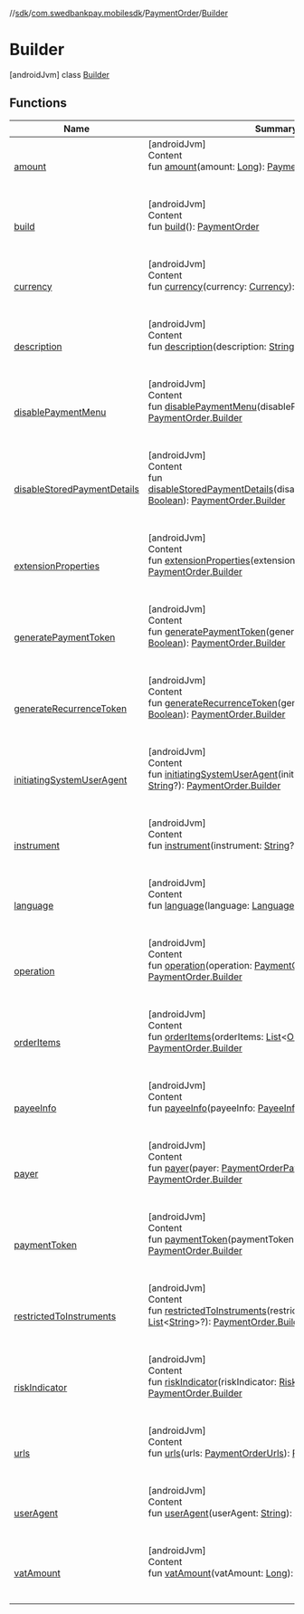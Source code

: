 //[sdk](../../../../index.md)/[com.swedbankpay.mobilesdk](../../index.md)/[PaymentOrder](../index.md)/[Builder](index.md)



# Builder  
 [androidJvm] class [Builder](index.md)   


## Functions  
  
|  Name |  Summary | 
|---|---|
| <a name="com.swedbankpay.mobilesdk/PaymentOrder.Builder/amount/#kotlin.Long/PointingToDeclaration/"></a>[amount](amount.md)| <a name="com.swedbankpay.mobilesdk/PaymentOrder.Builder/amount/#kotlin.Long/PointingToDeclaration/"></a>[androidJvm]  <br>Content  <br>fun [amount](amount.md)(amount: [Long](https://kotlinlang.org/api/latest/jvm/stdlib/kotlin/-long/index.html)): [PaymentOrder.Builder](index.md)  <br><br><br>|
| <a name="com.swedbankpay.mobilesdk/PaymentOrder.Builder/build/#/PointingToDeclaration/"></a>[build](build.md)| <a name="com.swedbankpay.mobilesdk/PaymentOrder.Builder/build/#/PointingToDeclaration/"></a>[androidJvm]  <br>Content  <br>fun [build](build.md)(): [PaymentOrder](../index.md)  <br><br><br>|
| <a name="com.swedbankpay.mobilesdk/PaymentOrder.Builder/currency/#java.util.Currency/PointingToDeclaration/"></a>[currency](currency.md)| <a name="com.swedbankpay.mobilesdk/PaymentOrder.Builder/currency/#java.util.Currency/PointingToDeclaration/"></a>[androidJvm]  <br>Content  <br>fun [currency](currency.md)(currency: [Currency](https://developer.android.com/reference/kotlin/java/util/Currency.html)): [PaymentOrder.Builder](index.md)  <br><br><br>|
| <a name="com.swedbankpay.mobilesdk/PaymentOrder.Builder/description/#kotlin.String/PointingToDeclaration/"></a>[description](description.md)| <a name="com.swedbankpay.mobilesdk/PaymentOrder.Builder/description/#kotlin.String/PointingToDeclaration/"></a>[androidJvm]  <br>Content  <br>fun [description](description.md)(description: [String](https://kotlinlang.org/api/latest/jvm/stdlib/kotlin/-string/index.html)): [PaymentOrder.Builder](index.md)  <br><br><br>|
| <a name="com.swedbankpay.mobilesdk/PaymentOrder.Builder/disablePaymentMenu/#kotlin.Boolean/PointingToDeclaration/"></a>[disablePaymentMenu](disable-payment-menu.md)| <a name="com.swedbankpay.mobilesdk/PaymentOrder.Builder/disablePaymentMenu/#kotlin.Boolean/PointingToDeclaration/"></a>[androidJvm]  <br>Content  <br>fun [disablePaymentMenu](disable-payment-menu.md)(disablePaymentMenu: [Boolean](https://kotlinlang.org/api/latest/jvm/stdlib/kotlin/-boolean/index.html)): [PaymentOrder.Builder](index.md)  <br><br><br>|
| <a name="com.swedbankpay.mobilesdk/PaymentOrder.Builder/disableStoredPaymentDetails/#kotlin.Boolean/PointingToDeclaration/"></a>[disableStoredPaymentDetails](disable-stored-payment-details.md)| <a name="com.swedbankpay.mobilesdk/PaymentOrder.Builder/disableStoredPaymentDetails/#kotlin.Boolean/PointingToDeclaration/"></a>[androidJvm]  <br>Content  <br>fun [disableStoredPaymentDetails](disable-stored-payment-details.md)(disableStoredPaymentDetails: [Boolean](https://kotlinlang.org/api/latest/jvm/stdlib/kotlin/-boolean/index.html)): [PaymentOrder.Builder](index.md)  <br><br><br>|
| <a name="com.swedbankpay.mobilesdk/PaymentOrder.Builder/extensionProperties/#android.os.Bundle?/PointingToDeclaration/"></a>[extensionProperties](extension-properties.md)| <a name="com.swedbankpay.mobilesdk/PaymentOrder.Builder/extensionProperties/#android.os.Bundle?/PointingToDeclaration/"></a>[androidJvm]  <br>Content  <br>fun [extensionProperties](extension-properties.md)(extensionProperties: [Bundle](https://developer.android.com/reference/kotlin/android/os/Bundle.html)?): [PaymentOrder.Builder](index.md)  <br><br><br>|
| <a name="com.swedbankpay.mobilesdk/PaymentOrder.Builder/generatePaymentToken/#kotlin.Boolean/PointingToDeclaration/"></a>[generatePaymentToken](generate-payment-token.md)| <a name="com.swedbankpay.mobilesdk/PaymentOrder.Builder/generatePaymentToken/#kotlin.Boolean/PointingToDeclaration/"></a>[androidJvm]  <br>Content  <br>fun [generatePaymentToken](generate-payment-token.md)(generatePaymentToken: [Boolean](https://kotlinlang.org/api/latest/jvm/stdlib/kotlin/-boolean/index.html)): [PaymentOrder.Builder](index.md)  <br><br><br>|
| <a name="com.swedbankpay.mobilesdk/PaymentOrder.Builder/generateRecurrenceToken/#kotlin.Boolean/PointingToDeclaration/"></a>[generateRecurrenceToken](generate-recurrence-token.md)| <a name="com.swedbankpay.mobilesdk/PaymentOrder.Builder/generateRecurrenceToken/#kotlin.Boolean/PointingToDeclaration/"></a>[androidJvm]  <br>Content  <br>fun [generateRecurrenceToken](generate-recurrence-token.md)(generateRecurrenceToken: [Boolean](https://kotlinlang.org/api/latest/jvm/stdlib/kotlin/-boolean/index.html)): [PaymentOrder.Builder](index.md)  <br><br><br>|
| <a name="com.swedbankpay.mobilesdk/PaymentOrder.Builder/initiatingSystemUserAgent/#kotlin.String?/PointingToDeclaration/"></a>[initiatingSystemUserAgent](initiating-system-user-agent.md)| <a name="com.swedbankpay.mobilesdk/PaymentOrder.Builder/initiatingSystemUserAgent/#kotlin.String?/PointingToDeclaration/"></a>[androidJvm]  <br>Content  <br>fun [initiatingSystemUserAgent](initiating-system-user-agent.md)(initiatingSystemUserAgent: [String](https://kotlinlang.org/api/latest/jvm/stdlib/kotlin/-string/index.html)?): [PaymentOrder.Builder](index.md)  <br><br><br>|
| <a name="com.swedbankpay.mobilesdk/PaymentOrder.Builder/instrument/#kotlin.String?/PointingToDeclaration/"></a>[instrument](instrument.md)| <a name="com.swedbankpay.mobilesdk/PaymentOrder.Builder/instrument/#kotlin.String?/PointingToDeclaration/"></a>[androidJvm]  <br>Content  <br>fun [instrument](instrument.md)(instrument: [String](https://kotlinlang.org/api/latest/jvm/stdlib/kotlin/-string/index.html)?): [PaymentOrder.Builder](index.md)  <br><br><br>|
| <a name="com.swedbankpay.mobilesdk/PaymentOrder.Builder/language/#com.swedbankpay.mobilesdk.Language/PointingToDeclaration/"></a>[language](language.md)| <a name="com.swedbankpay.mobilesdk/PaymentOrder.Builder/language/#com.swedbankpay.mobilesdk.Language/PointingToDeclaration/"></a>[androidJvm]  <br>Content  <br>fun [language](language.md)(language: [Language](../../-language/index.md)): [PaymentOrder.Builder](index.md)  <br><br><br>|
| <a name="com.swedbankpay.mobilesdk/PaymentOrder.Builder/operation/#com.swedbankpay.mobilesdk.PaymentOrderOperation/PointingToDeclaration/"></a>[operation](operation.md)| <a name="com.swedbankpay.mobilesdk/PaymentOrder.Builder/operation/#com.swedbankpay.mobilesdk.PaymentOrderOperation/PointingToDeclaration/"></a>[androidJvm]  <br>Content  <br>fun [operation](operation.md)(operation: [PaymentOrderOperation](../../-payment-order-operation/index.md)): [PaymentOrder.Builder](index.md)  <br><br><br>|
| <a name="com.swedbankpay.mobilesdk/PaymentOrder.Builder/orderItems/#kotlin.collections.List[com.swedbankpay.mobilesdk.OrderItem]?/PointingToDeclaration/"></a>[orderItems](order-items.md)| <a name="com.swedbankpay.mobilesdk/PaymentOrder.Builder/orderItems/#kotlin.collections.List[com.swedbankpay.mobilesdk.OrderItem]?/PointingToDeclaration/"></a>[androidJvm]  <br>Content  <br>fun [orderItems](order-items.md)(orderItems: [List](https://kotlinlang.org/api/latest/jvm/stdlib/kotlin.collections/-list/index.html)<[OrderItem](../../-order-item/index.md)>?): [PaymentOrder.Builder](index.md)  <br><br><br>|
| <a name="com.swedbankpay.mobilesdk/PaymentOrder.Builder/payeeInfo/#com.swedbankpay.mobilesdk.PayeeInfo/PointingToDeclaration/"></a>[payeeInfo](payee-info.md)| <a name="com.swedbankpay.mobilesdk/PaymentOrder.Builder/payeeInfo/#com.swedbankpay.mobilesdk.PayeeInfo/PointingToDeclaration/"></a>[androidJvm]  <br>Content  <br>fun [payeeInfo](payee-info.md)(payeeInfo: [PayeeInfo](../../-payee-info/index.md)): [PaymentOrder.Builder](index.md)  <br><br><br>|
| <a name="com.swedbankpay.mobilesdk/PaymentOrder.Builder/payer/#com.swedbankpay.mobilesdk.PaymentOrderPayer?/PointingToDeclaration/"></a>[payer](payer.md)| <a name="com.swedbankpay.mobilesdk/PaymentOrder.Builder/payer/#com.swedbankpay.mobilesdk.PaymentOrderPayer?/PointingToDeclaration/"></a>[androidJvm]  <br>Content  <br>fun [payer](payer.md)(payer: [PaymentOrderPayer](../../-payment-order-payer/index.md)?): [PaymentOrder.Builder](index.md)  <br><br><br>|
| <a name="com.swedbankpay.mobilesdk/PaymentOrder.Builder/paymentToken/#kotlin.String?/PointingToDeclaration/"></a>[paymentToken](payment-token.md)| <a name="com.swedbankpay.mobilesdk/PaymentOrder.Builder/paymentToken/#kotlin.String?/PointingToDeclaration/"></a>[androidJvm]  <br>Content  <br>fun [paymentToken](payment-token.md)(paymentToken: [String](https://kotlinlang.org/api/latest/jvm/stdlib/kotlin/-string/index.html)?): [PaymentOrder.Builder](index.md)  <br><br><br>|
| <a name="com.swedbankpay.mobilesdk/PaymentOrder.Builder/restrictedToInstruments/#kotlin.collections.List[kotlin.String]?/PointingToDeclaration/"></a>[restrictedToInstruments](restricted-to-instruments.md)| <a name="com.swedbankpay.mobilesdk/PaymentOrder.Builder/restrictedToInstruments/#kotlin.collections.List[kotlin.String]?/PointingToDeclaration/"></a>[androidJvm]  <br>Content  <br>fun [restrictedToInstruments](restricted-to-instruments.md)(restrictedToInstruments: [List](https://kotlinlang.org/api/latest/jvm/stdlib/kotlin.collections/-list/index.html)<[String](https://kotlinlang.org/api/latest/jvm/stdlib/kotlin/-string/index.html)>?): [PaymentOrder.Builder](index.md)  <br><br><br>|
| <a name="com.swedbankpay.mobilesdk/PaymentOrder.Builder/riskIndicator/#com.swedbankpay.mobilesdk.RiskIndicator?/PointingToDeclaration/"></a>[riskIndicator](risk-indicator.md)| <a name="com.swedbankpay.mobilesdk/PaymentOrder.Builder/riskIndicator/#com.swedbankpay.mobilesdk.RiskIndicator?/PointingToDeclaration/"></a>[androidJvm]  <br>Content  <br>fun [riskIndicator](risk-indicator.md)(riskIndicator: [RiskIndicator](../../-risk-indicator/index.md)?): [PaymentOrder.Builder](index.md)  <br><br><br>|
| <a name="com.swedbankpay.mobilesdk/PaymentOrder.Builder/urls/#com.swedbankpay.mobilesdk.PaymentOrderUrls/PointingToDeclaration/"></a>[urls](urls.md)| <a name="com.swedbankpay.mobilesdk/PaymentOrder.Builder/urls/#com.swedbankpay.mobilesdk.PaymentOrderUrls/PointingToDeclaration/"></a>[androidJvm]  <br>Content  <br>fun [urls](urls.md)(urls: [PaymentOrderUrls](../../-payment-order-urls/index.md)): [PaymentOrder.Builder](index.md)  <br><br><br>|
| <a name="com.swedbankpay.mobilesdk/PaymentOrder.Builder/userAgent/#kotlin.String/PointingToDeclaration/"></a>[userAgent](user-agent.md)| <a name="com.swedbankpay.mobilesdk/PaymentOrder.Builder/userAgent/#kotlin.String/PointingToDeclaration/"></a>[androidJvm]  <br>Content  <br>fun [userAgent](user-agent.md)(userAgent: [String](https://kotlinlang.org/api/latest/jvm/stdlib/kotlin/-string/index.html)): [PaymentOrder.Builder](index.md)  <br><br><br>|
| <a name="com.swedbankpay.mobilesdk/PaymentOrder.Builder/vatAmount/#kotlin.Long/PointingToDeclaration/"></a>[vatAmount](vat-amount.md)| <a name="com.swedbankpay.mobilesdk/PaymentOrder.Builder/vatAmount/#kotlin.Long/PointingToDeclaration/"></a>[androidJvm]  <br>Content  <br>fun [vatAmount](vat-amount.md)(vatAmount: [Long](https://kotlinlang.org/api/latest/jvm/stdlib/kotlin/-long/index.html)): [PaymentOrder.Builder](index.md)  <br><br><br>|

